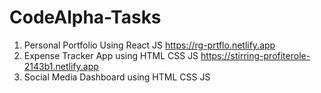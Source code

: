 # CodeAlpha-Tasks
1) Personal Portfolio Using React JS
   https://rg-prtflo.netlify.app
2) Expense Tracker App using HTML CSS JS
   https://stirring-profiterole-2143b1.netlify.app
3) Social Media Dashboard using HTML CSS JS
